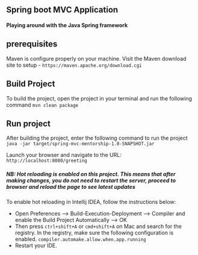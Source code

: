 ## Spring boot MVC Application

#### Playing around with the Java Spring framework


## prerequisites
Maven is configure properly on your machine. Visit the Maven download site to setup - `https://maven.apache.org/download.cgi` 

## Build Project
To build the project, open the project in your terminal and run the following command `mvn clean package`

## Run project
After building the project, enter the following command to run the project ` java -jar target/spring-mvc-mentorship-1.0-SNAPSHOT.jar
`

Launch your browser and navigate to the URL: `http://localhost:8080/greeting`

##### NB: Hot reloading is enabled on this project. This means that after making changes, you do not need to restart the server, proceed to browser and reload the page to see latest updates 

To enable hot reloading in Intellij IDEA, follow the instructions below:
* Open Preferences --> Build-Execution-Deployment --> Compiler
  and enable the Build Project Automatically —> OK
* Then press `ctrl+shift+A` or `cmd+shift+A` on Mac and search for the registry. In the registry, make sure the following configuration is enabled.
    `compiler.automake.allow.when.app.running`
* Restart your IDE.  
